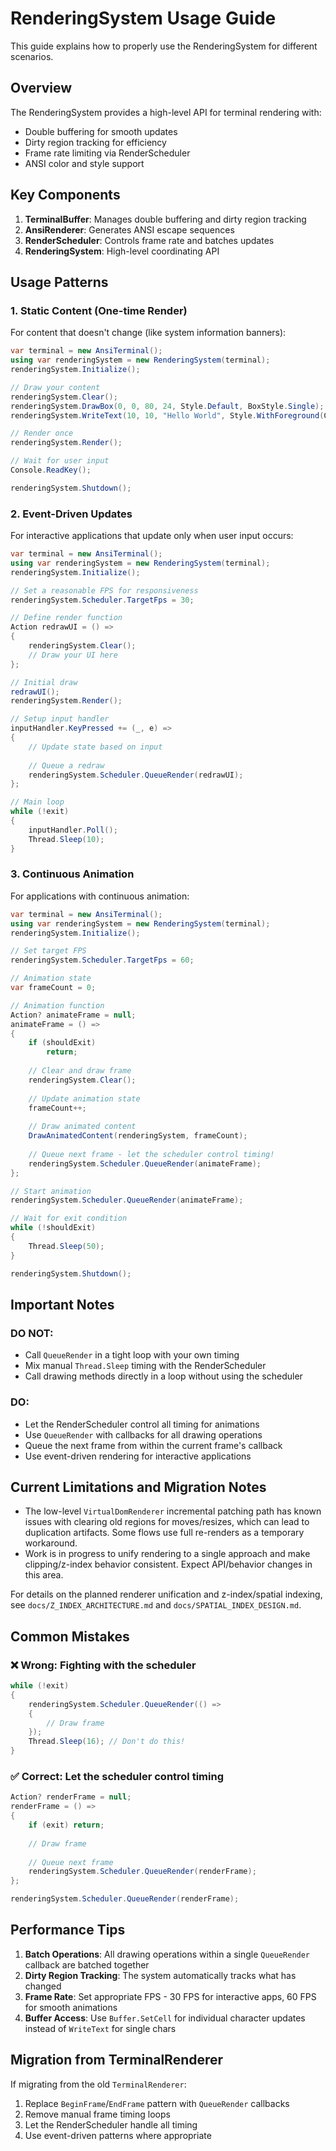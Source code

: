# RenderingSystem Usage Guide

This guide explains how to properly use the RenderingSystem for different scenarios.

## Overview

The RenderingSystem provides a high-level API for terminal rendering with:
- Double buffering for smooth updates
- Dirty region tracking for efficiency
- Frame rate limiting via RenderScheduler
- ANSI color and style support

## Key Components

1. **TerminalBuffer**: Manages double buffering and dirty region tracking
2. **AnsiRenderer**: Generates ANSI escape sequences
3. **RenderScheduler**: Controls frame rate and batches updates
4. **RenderingSystem**: High-level coordinating API

## Usage Patterns

### 1. Static Content (One-time Render)

For content that doesn't change (like system information banners):

```csharp
var terminal = new AnsiTerminal();
using var renderingSystem = new RenderingSystem(terminal);
renderingSystem.Initialize();

// Draw your content
renderingSystem.Clear();
renderingSystem.DrawBox(0, 0, 80, 24, Style.Default, BoxStyle.Single);
renderingSystem.WriteText(10, 10, "Hello World", Style.WithForeground(Color.Green));

// Render once
renderingSystem.Render();

// Wait for user input
Console.ReadKey();

renderingSystem.Shutdown();
```

### 2. Event-Driven Updates

For interactive applications that update only when user input occurs:

```csharp
var terminal = new AnsiTerminal();
using var renderingSystem = new RenderingSystem(terminal);
renderingSystem.Initialize();

// Set a reasonable FPS for responsiveness
renderingSystem.Scheduler.TargetFps = 30;

// Define render function
Action redrawUI = () =>
{
    renderingSystem.Clear();
    // Draw your UI here
};

// Initial draw
redrawUI();
renderingSystem.Render();

// Setup input handler
inputHandler.KeyPressed += (_, e) =>
{
    // Update state based on input
    
    // Queue a redraw
    renderingSystem.Scheduler.QueueRender(redrawUI);
};

// Main loop
while (!exit)
{
    inputHandler.Poll();
    Thread.Sleep(10);
}
```

### 3. Continuous Animation

For applications with continuous animation:

```csharp
var terminal = new AnsiTerminal();
using var renderingSystem = new RenderingSystem(terminal);
renderingSystem.Initialize();

// Set target FPS
renderingSystem.Scheduler.TargetFps = 60;

// Animation state
var frameCount = 0;

// Animation function
Action? animateFrame = null;
animateFrame = () =>
{
    if (shouldExit)
        return;
        
    // Clear and draw frame
    renderingSystem.Clear();
    
    // Update animation state
    frameCount++;
    
    // Draw animated content
    DrawAnimatedContent(renderingSystem, frameCount);
    
    // Queue next frame - let the scheduler control timing!
    renderingSystem.Scheduler.QueueRender(animateFrame);
};

// Start animation
renderingSystem.Scheduler.QueueRender(animateFrame);

// Wait for exit condition
while (!shouldExit)
{
    Thread.Sleep(50);
}

renderingSystem.Shutdown();
```

## Important Notes

### DO NOT:
- Call `QueueRender` in a tight loop with your own timing
- Mix manual `Thread.Sleep` timing with the RenderScheduler
- Call drawing methods directly in a loop without using the scheduler

### DO:
- Let the RenderScheduler control all timing for animations
- Use `QueueRender` with callbacks for all drawing operations
- Queue the next frame from within the current frame's callback
- Use event-driven rendering for interactive applications

## Current Limitations and Migration Notes

- The low-level `VirtualDomRenderer` incremental patching path has known issues with clearing old regions for moves/resizes, which can lead to duplication artifacts. Some flows use full re-renders as a temporary workaround.
- Work is in progress to unify rendering to a single approach and make clipping/z-index behavior consistent. Expect API/behavior changes in this area.

For details on the planned renderer unification and z-index/spatial indexing, see `docs/Z_INDEX_ARCHITECTURE.md` and `docs/SPATIAL_INDEX_DESIGN.md`.

## Common Mistakes

### ❌ Wrong: Fighting with the scheduler
```csharp
while (!exit)
{
    renderingSystem.Scheduler.QueueRender(() =>
    {
        // Draw frame
    });
    Thread.Sleep(16); // Don't do this!
}
```

### ✅ Correct: Let the scheduler control timing
```csharp
Action? renderFrame = null;
renderFrame = () =>
{
    if (exit) return;
    
    // Draw frame
    
    // Queue next frame
    renderingSystem.Scheduler.QueueRender(renderFrame);
};

renderingSystem.Scheduler.QueueRender(renderFrame);
```

## Performance Tips

1. **Batch Operations**: All drawing operations within a single `QueueRender` callback are batched together
2. **Dirty Region Tracking**: The system automatically tracks what has changed
3. **Frame Rate**: Set appropriate FPS - 30 FPS for interactive apps, 60 FPS for smooth animations
4. **Buffer Access**: Use `Buffer.SetCell` for individual character updates instead of `WriteText` for single chars

## Migration from TerminalRenderer

If migrating from the old `TerminalRenderer`:

1. Replace `BeginFrame`/`EndFrame` pattern with `QueueRender` callbacks
2. Remove manual frame timing loops
3. Let the RenderScheduler handle all timing
4. Use event-driven patterns where appropriate